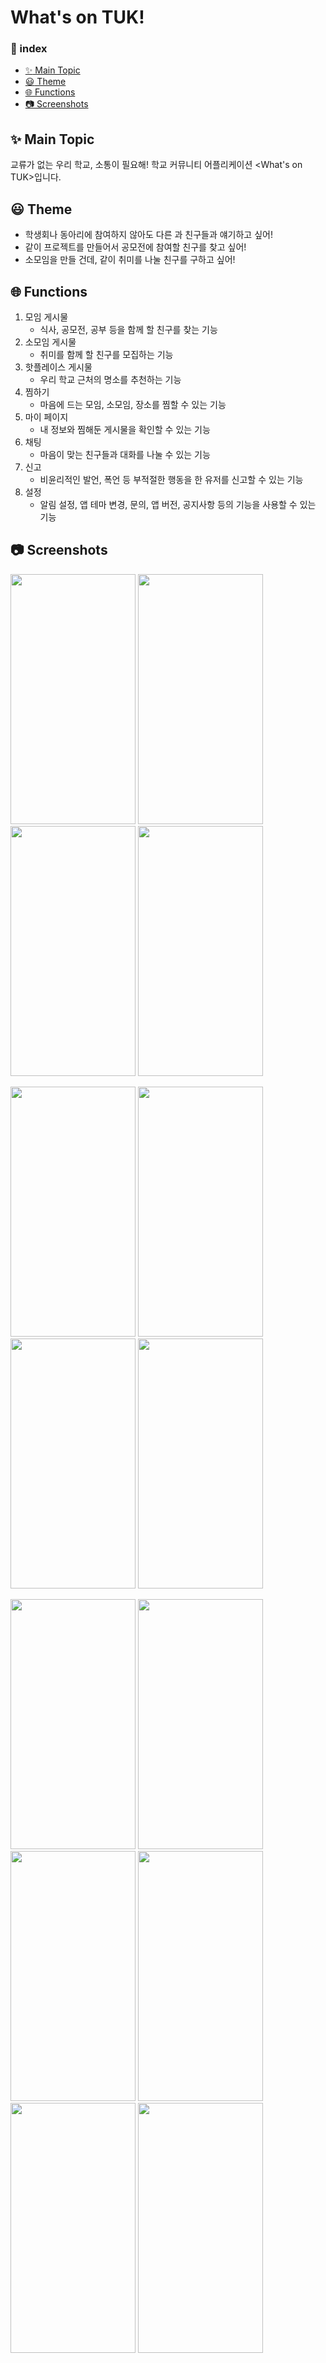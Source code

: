 # What's on TUK!

### 📝 index
+ [:sparkles: Main Topic](#-sparkles--main-topic)
+ [:smiley: Theme](#-smiley--theme)
+ [:globe_with_meridians: Functions](#-globe-with-meridians--functions)
+ [📷 Screenshots](#---screenshots)


## :sparkles: Main Topic
교류가 없는 우리 학교, 소통이 필요해!
학교 커뮤니티 어플리케이션 <What's on TUK>입니다.


## :smiley: Theme
- 학생회나 동아리에 참여하지 않아도 다른 과 친구들과 얘기하고 싶어!
- 같이 프로젝트를 만들어서 공모전에 참여할 친구를 찾고 싶어!
- 소모임을 만들 건데, 같이 취미를 나눌 친구를 구하고 싶어!


## :globe_with_meridians: Functions
1. 모임 게시물
   - 식사, 공모전, 공부 등을 함께 할 친구를 찾는 기능
2. 소모임 게시물
   - 취미를 함께 할 친구를 모집하는 기능
3. 핫플레이스 게시물
   - 우리 학교 근처의 명소를 추천하는 기능
4. 찜하기
   - 마음에 드는 모임, 소모임, 장소를 찜할 수 있는 기능
5. 마이 페이지
   - 내 정보와 찜해둔 게시물을 확인할 수 있는 기능
6. 채팅
   - 마음이 맞는 친구들과 대화를 나눌 수 있는 기능
7. 신고
   - 비윤리적인 발언, 폭언 등 부적절한 행동을 한 유저를 신고할 수 있는 기능
8. 설정
   - 알림 설정, 앱 테마 변경, 문의, 앱 버전, 공지사항 등의 기능을 사용할 수 있는 기능


## 📷 Screenshots
<img src="https://github.com/user-attachments/assets/dc35d067-285f-4c34-b7e0-3ffb16db92ce" width="200" height="400"/> <img src="https://github.com/user-attachments/assets/c951c8ae-3a3a-497d-92dc-1d1f844602b9" width="200" height="400"/> <img src="https://github.com/user-attachments/assets/129fcc0f-2e0d-4111-bfe6-9fd696b5b52d" width="200" height="400"/>
<img src="https://github.com/user-attachments/assets/cabd7be0-2797-4ec9-97ee-f8da1b1a4505" width="200" height="400"/>

<img src="https://github.com/user-attachments/assets/53d36c67-f9c9-4d36-a0cc-66067cc0f27b" width="200" height="400"/> <img src="https://github.com/user-attachments/assets/d1c8feaa-9f26-4ab9-a5c0-15944d96cf12" width="200" height="400"/> 
<img src="https://github.com/user-attachments/assets/16f742e6-cdce-4cf8-a789-297c26d2fffe" width="200" height="400"/> <img src="https://github.com/user-attachments/assets/7ca9ea55-c6b8-403e-ba0e-dda0a7d4b861" width="200" height="400"/> 

<img src="https://github.com/user-attachments/assets/a3bfaa57-d2f9-416a-9b94-c229d9bf25ba" width="200" height="400"/>
<img src="https://github.com/user-attachments/assets/073f490c-6ea5-4742-b86e-bf630fba24a8" width="200" height="400"/>
<img src="https://github.com/user-attachments/assets/68172851-510f-4b85-ae01-546e948c3792" width="200" height="400"/>
<img src="https://github.com/user-attachments/assets/7cdc7368-af79-442c-96d7-e1e5f419cdc6" width="200" height="400"/>

<img src="https://github.com/user-attachments/assets/a7d931da-4dfb-4c59-a752-c70b3ab0c019" width="200" height="400"/>
<img src="https://github.com/user-attachments/assets/1428aed3-a46a-421e-8a5e-068ed19019b2" width="200" height="400"/>
